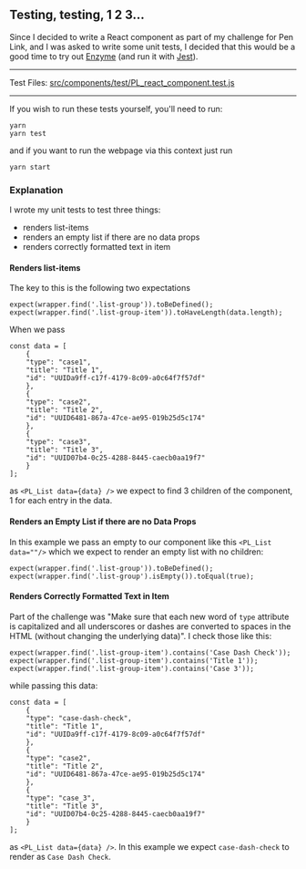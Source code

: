 ## Testing, testing, 1 2 3...

Since I decided to write a React component as part of my challenge for Pen Link, and I was asked to write some unit tests, I decided that this would be a good time to try out [Enzyme](https://airbnb.io/enzyme/) (and run it with [Jest](https://jestjs.io/en/)).

---

Test Files: [src/components/test/PL_react_component.test.js](https://github.com/franklinharvey/PL-Challenge-Enzyme-Tests/blob/master/src/components/tests/PL_react_component.test.js)

---

If you wish to run these tests yourself, you'll need to run:

    yarn
    yarn test

and if you want to run the webpage via this context just run
    
    yarn start

### Explanation

I wrote my unit tests to test three things:
* renders list-items
* renders an empty list if there are no data props
* renders correctly formatted text in item

#### Renders list-items
The key to this is the following two expectations
```
expect(wrapper.find('.list-group')).toBeDefined();
expect(wrapper.find('.list-group-item')).toHaveLength(data.length);
```
When we pass
```
const data = [
    {
    "type": "case1",
    "title": "Title 1",
    "id": "UUIDa9ff-c17f-4179-8c09-a0c64f7f57df"
    },
    {
    "type": "case2",
    "title": "Title 2",
    "id": "UUID6481-867a-47ce-ae95-019b25d5c174"
    },
    {
    "type": "case3",
    "title": "Title 3",
    "id": "UUID07b4-0c25-4288-8445-caecb0aa19f7"
    }
];
```
as `<PL_List data={data} />` we expect to find 3 children of the component, 1 for each entry in the data.

#### Renders an Empty List if there are no Data Props
In this example we pass an empty to our component like this `<PL_List data=""/>` which we expect to render an empty list with no children:
```
expect(wrapper.find('.list-group')).toBeDefined();
expect(wrapper.find('.list-group').isEmpty()).toEqual(true);
```

#### Renders Correctly Formatted Text in Item
Part of the challenge was "Make sure that each new word of `type` attribute is capitalized and all underscores or dashes are converted to spaces in the HTML (without changing the underlying data)". I check those like this:
```
expect(wrapper.find('.list-group-item').contains('Case Dash Check'));
expect(wrapper.find('.list-group-item').contains('Title 1'));
expect(wrapper.find('.list-group-item').contains('Case 3'));
```
while passing this data:
```
const data = [
    {
    "type": "case-dash-check",
    "title": "Title 1",
    "id": "UUIDa9ff-c17f-4179-8c09-a0c64f7f57df"
    },
    {
    "type": "case2",
    "title": "Title 2",
    "id": "UUID6481-867a-47ce-ae95-019b25d5c174"
    },
    {
    "type": "case_3",
    "title": "Title 3",
    "id": "UUID07b4-0c25-4288-8445-caecb0aa19f7"
    }
];
```
as `<PL_List data={data} />`. In this example we expect `case-dash-check` to render as `Case Dash Check`.

